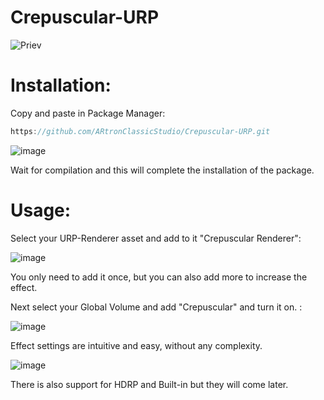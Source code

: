 # Crepuscular-URP

![Priev](https://user-images.githubusercontent.com/68843488/226689960-4d825131-4995-4de1-a558-d617a8f2cf18.gif)

# Installation:
Copy and paste in Package Manager:

```C#
https://github.com/ARtronClassicStudio/Crepuscular-URP.git
```
![image](https://user-images.githubusercontent.com/68843488/226684938-018e2bd4-7abd-478c-b29f-c84c7bae7bb2.png)

Wait for compilation and this will complete the installation of the package.

# Usage:

Select your URP-Renderer asset and add to it "Crepuscular Renderer":

![image](https://user-images.githubusercontent.com/68843488/226686154-600a909c-58f7-49a2-9fcf-ad45b46e6497.png)

You only need to add it once, but you can also add more to increase the effect.

Next select your Global Volume and add "Crepuscular" and turn it on. :

![image](https://user-images.githubusercontent.com/68843488/226687065-f7d59da2-f03c-4fe8-955a-45de9157260d.png)

Effect settings are intuitive and easy, without any complexity.

![image](https://user-images.githubusercontent.com/68843488/226687699-6d019bf0-22cd-4d09-8f59-39e867d7223f.png)

There is also support for HDRP and Built-in but they will come later.

